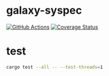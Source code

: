 # galaxy-syspec

[![GitHub Actions](https://github.com/galaxy-sec/galaxy-ops/workflows/check/badge.svg)](https://github.com/galaxy-sec/galaxy-ops/actions?query=workflow%3Acheck)
[![Coverage Status](https://coveralls.io/repos/github/galaxy-sec/galaxy-ops/badge.svg)](https://coveralls.io/github/galaxy-sec/galaxy-ops)

# test

```bash
cargo test --all -- --test-threads=1
```
